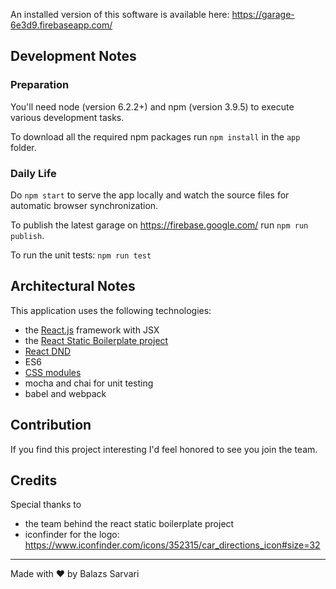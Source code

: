 An installed version of this software is available here: https://garage-6e3d9.firebaseapp.com/ 

## Development Notes
### Preparation
You'll need node (version 6.2.2+) and npm (version 3.9.5) to execute various development tasks. 

To download all the required npm packages run `npm install` in the `app` folder.

### Daily Life
Do `npm start` to serve the app locally and watch the source files for automatic browser synchronization.
 
To publish the latest garage on https://firebase.google.com/ run `npm run publish`.

To run the unit tests: `npm run test`
 
## Architectural Notes
This application uses the following technologies:
 
* the [React.js](https://facebook.github.io/react/) framework with JSX
* the [React Static Boilerplate project](https://github.com/kriasoft/react-static-boilerplate)
* [React DND](gaearon.github.io/react-dnd)
* ES6
* [CSS modules](https://github.com/css-modules/css-modules)
* mocha and chai for unit testing
* babel and webpack

## Contribution
If you find this project interesting I'd feel honored to see you join the team. 

## Credits
Special thanks to 

* the team behind the react static boilerplate project 
* iconfinder for the logo: https://www.iconfinder.com/icons/352315/car_directions_icon#size=32

---
Made with ♥ by Balazs Sarvari
